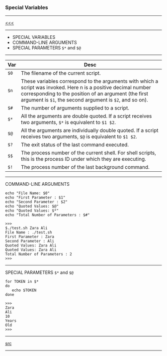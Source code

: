 
### Special Variables

---

[<<<](https://github.com/ttltrk/ELSE/blob/master/SHELL/BUM/BUM.MD)

---

* SPECIAL VARIABLES
* COMMAND-LINE ARGUMENTS
* SPECIAL PARAMETERS ```$*``` and ```$@```

---

|Var | Desc|
|--------------|-----------------|
|```$0```|The filename of the current script.|
|```$n```|These variables correspond to the arguments with which a script was invoked. Here n is a positive decimal number corresponding to the position of an argument (the first argument is ```$1```, the second argument is ```$2```, and so on).|
|```$#```|The number of arguments supplied to a script.|
|```$*```|All the arguments are double quoted. If a script receives two arguments, ```$*``` is equivalent to ```$1 $2```.
|```$@```|All the arguments are individually double quoted. If a script receives two arguments, ```$@``` is equivalent to ```$1 $2```.|
|```$?```|The exit status of the last command executed.|
|```$$```|The process number of the current shell. For shell scripts, this is the process ID under which they are executing.|
|```$!```|The process number of the last background command.|

---

COMMAND-LINE ARGUMENTS

```
echo "File Name: $0"
echo "First Parameter : $1"
echo "Second Parameter : $2"
echo "Quoted Values: $@"
echo "Quoted Values: $*"
echo "Total Number of Parameters : $#"

>>>
$./test.sh Zara Ali
File Name : ./test.sh
First Parameter : Zara
Second Parameter : Ali
Quoted Values: Zara Ali
Quoted Values: Zara Ali
Total Number of Parameters : 2
>>>
```

---

SPECIAL PARAMETERS ```$*``` and ```$@```

```
for TOKEN in $*
do
   echo $TOKEN
done

>>>
Zara
Ali
10
Years
Old
>>>
```

---

[src](https://www.tutorialspoint.com/unix/unix-special-variables.htm)

---
